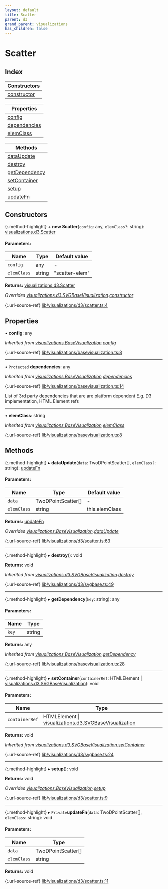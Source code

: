 ```yaml
---
layout: default
title: Scatter
parent: d3
grand_parent: visualizations
has_children: false
---
```


# Scatter

## Index

| Constructors |
|-----------|
| [constructor](#constructor) |

| Properties |
|-----------|
| [config](#config) |
| [dependencies](#dependencies) |
| [elemClass](#elemclass) |

| Methods |
|-----------|
| [dataUpdate](#dataupdate) |
| [destroy](#destroy) |
| [getDependency](#getdependency) |
| [setContainer](#setcontainer) |
| [setup](#setup) |
| [updateFn](#updatefn) |

## Constructors

{:.method-highlight}
\+ **new Scatter**(`config`: any, `elemClass?`: string): [visualizations.d3.Scatter](../visualizations_d3_scatter)

#### Parameters:

Name | Type | Default value |
------ | ------ | ------ |
`config` | any | - |
`elemClass` | string | "scatter-elem" |

**Returns:** [visualizations.d3.Scatter](../visualizations_d3_scatter)

*Overrides [visualizations.d3.SVGBaseVisualization](../visualizations_d3_svgbasevisualization).[constructor](../visualizations_d3_svgbasevisualization#constructor)*

{:.url-source-ref}
[lib/visualizations/d3/scatter.ts:4](https://github.com/ascentcore/dataspot/blob/dbc9f09/lib/visualizations/d3/scatter.ts#L4)

## Properties

•  **config**: any

*Inherited from [visualizations.BaseVisualization](../visualizations_basevisualization).[config](../visualizations_basevisualization#config)*

{:.url-source-ref}
[lib/visualizations/basevisualization.ts:8](https://github.com/ascentcore/dataspot/blob/dbc9f09/lib/visualizations/basevisualization.ts#L8)

___

• `Protected` **dependencies**: any

*Inherited from [visualizations.BaseVisualization](../visualizations_basevisualization).[dependencies](../visualizations_basevisualization#dependencies)*

{:.url-source-ref}
[lib/visualizations/basevisualization.ts:14](https://github.com/ascentcore/dataspot/blob/dbc9f09/lib/visualizations/basevisualization.ts#L14)

List of 3rd party dependencies that are are platform dependent
E.g. D3 implementation, HTML Element refs

___

•  **elemClass**: string

*Inherited from [visualizations.BaseVisualization](../visualizations_basevisualization).[elemClass](../visualizations_basevisualization#elemclass)*

{:.url-source-ref}
[lib/visualizations/basevisualization.ts:8](https://github.com/ascentcore/dataspot/blob/dbc9f09/lib/visualizations/basevisualization.ts#L8)

## Methods

{:.method-highlight}
▸ **dataUpdate**(`data`: TwoDPointScatter[], `elemClass?`: string): [updateFn](../visualizations_d3_scatter#updatefn)

#### Parameters:

Name | Type | Default value |
------ | ------ | ------ |
`data` | TwoDPointScatter[] | - |
`elemClass` | string | this.elemClass |

**Returns:** [updateFn](../visualizations_d3_scatter#updatefn)

*Overrides [visualizations.BaseVisualization](../visualizations_basevisualization).[dataUpdate](../visualizations_basevisualization#dataupdate)*

{:.url-source-ref}
[lib/visualizations/d3/scatter.ts:63](https://github.com/ascentcore/dataspot/blob/dbc9f09/lib/visualizations/d3/scatter.ts#L63)

___

{:.method-highlight}
▸ **destroy**(): void

**Returns:** void

*Inherited from [visualizations.d3.SVGBaseVisualization](../visualizations_d3_svgbasevisualization).[destroy](../visualizations_d3_svgbasevisualization#destroy)*

{:.url-source-ref}
[lib/visualizations/d3/svgbase.ts:49](https://github.com/ascentcore/dataspot/blob/dbc9f09/lib/visualizations/d3/svgbase.ts#L49)

___

{:.method-highlight}
▸ **getDependency**(`key`: string): any

#### Parameters:

Name | Type |
------ | ------ |
`key` | string |

**Returns:** any

*Inherited from [visualizations.BaseVisualization](../visualizations_basevisualization).[getDependency](../visualizations_basevisualization#getdependency)*

{:.url-source-ref}
[lib/visualizations/basevisualization.ts:28](https://github.com/ascentcore/dataspot/blob/dbc9f09/lib/visualizations/basevisualization.ts#L28)

___

{:.method-highlight}
▸ **setContainer**(`containerRef`: HTMLElement \| [visualizations.d3.SVGBaseVisualization](../visualizations_d3_svgbasevisualization)): void

#### Parameters:

Name | Type |
------ | ------ |
`containerRef` | HTMLElement \| [visualizations.d3.SVGBaseVisualization](../visualizations_d3_svgbasevisualization) |

**Returns:** void

*Inherited from [visualizations.d3.SVGBaseVisualization](../visualizations_d3_svgbasevisualization).[setContainer](../visualizations_d3_svgbasevisualization#setcontainer)*

{:.url-source-ref}
[lib/visualizations/d3/svgbase.ts:24](https://github.com/ascentcore/dataspot/blob/dbc9f09/lib/visualizations/d3/svgbase.ts#L24)

___

{:.method-highlight}
▸ **setup**(): void

**Returns:** void

*Overrides [visualizations.BaseVisualization](../visualizations_basevisualization).[setup](../visualizations_basevisualization#setup)*

{:.url-source-ref}
[lib/visualizations/d3/scatter.ts:9](https://github.com/ascentcore/dataspot/blob/dbc9f09/lib/visualizations/d3/scatter.ts#L9)

___

{:.method-highlight}
▸ `Private`**updateFn**(`data`: TwoDPointScatter[], `elemClass`: string): void

#### Parameters:

Name | Type |
------ | ------ |
`data` | TwoDPointScatter[] |
`elemClass` | string |

**Returns:** void

{:.url-source-ref}
[lib/visualizations/d3/scatter.ts:11](https://github.com/ascentcore/dataspot/blob/dbc9f09/lib/visualizations/d3/scatter.ts#L11)
